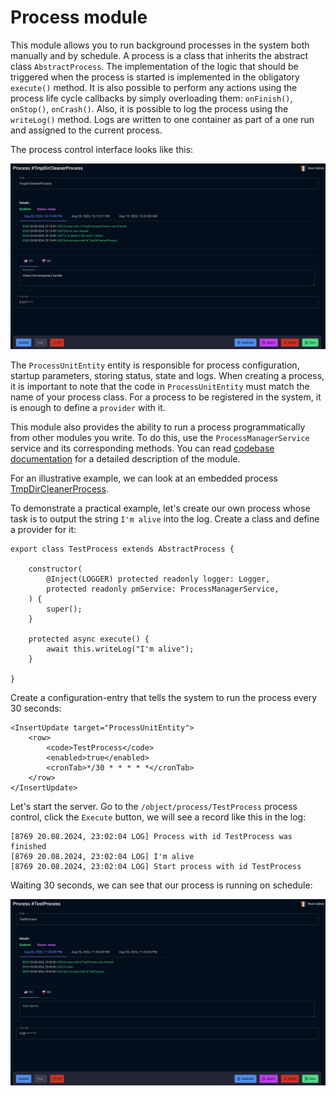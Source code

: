 # Process module

This module allows you to run background processes in the system both manually and by schedule. A process is a class that inherits the abstract class `AbstractProcess`. The implementation of the logic that should be triggered when the process is started is implemented in the obligatory `execute()` method. It is also possible to perform any actions using the process life cycle callbacks by simply overloading them: `onFinish()`, `onStop()`, `onCrash()`. Also, it is possible to log the process using the `writeLog()` method. Logs are written to one container as part of a one run and assigned to the current process.

The process control interface looks like this:

![process-tmp.png](https://raw.githubusercontent.com/alexander-kiriliuk/k-platform-core/master/guide/res/process-tmp.png)

The `ProcessUnitEntity` entity is responsible for process configuration, startup parameters, storing status, state and logs. When creating a process, it is important to note that the code in `ProcessUnitEntity` must match the name of your process class. For a process to be registered in the system, it is enough to define a `provider` with it.

This module also provides the ability to run a process programmatically from other modules you write. To do this, use the `ProcessManagerService` service and its corresponding methods. You can read [codebase documentation](https://alexander-kiriliuk.github.io/k-platform-core) for a detailed description of the module.

For an illustrative example, we can look at an embedded process [TmpDirCleanerProcess](https://github.com/alexander-kiriliuk/k-platform-core/blob/master/lib/common/process/default/tmp-dir-cleaner.process.ts). 

To demonstrate a practical example, let's create our own process whose task is to output the string `I'm alive` into the log. Create a class and define a provider for it:

    export class TestProcess extends AbstractProcess {

        constructor(
            @Inject(LOGGER) protected readonly logger: Logger,
            protected readonly pmService: ProcessManagerService,
        ) {
            super();
        }
        
        protected async execute() {
            await this.writeLog("I'm alive");
        }

    }

Create a configuration-entry that tells the system to run the process every 30 seconds:

    <InsertUpdate target="ProcessUnitEntity">
        <row>
            <code>TestProcess</code>
            <enabled>true</enabled>
            <cronTab>*/30 * * * * *</cronTab>
        </row>
    </InsertUpdate>

Let's start the server. Go to the `/object/process/TestProcess` process control, click the `Execute` button, we will see a record like this in the log:

    [8769 20.08.2024, 23:02:04 LOG] Process with id TestProcess was finished
    [8769 20.08.2024, 23:02:04 LOG] I'm alive
    [8769 20.08.2024, 23:02:04 LOG] Start process with id TestProcess

Waiting 30 seconds, we can see that our process is running on schedule:

![process-test.png](https://raw.githubusercontent.com/alexander-kiriliuk/k-platform-core/master/guide/res/process-test.png)

